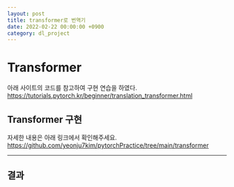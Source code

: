 ```yaml
---
layout: post
title: transformer로 번역기
date: 2022-02-22 00:00:00 +0900
category: dl_project
---
```


# Transformer

아래 사이트의 코드를 참고하여 구현 연습을 하였다. <br>
https://tutorials.pytorch.kr/beginner/translation_transformer.html

## Transformer 구현

자세한 내용은 아래 링크에서 확인해주세요.
https://github.com/yeonju7kim/pytorchPractice/tree/main/transformer

---

## 결과

